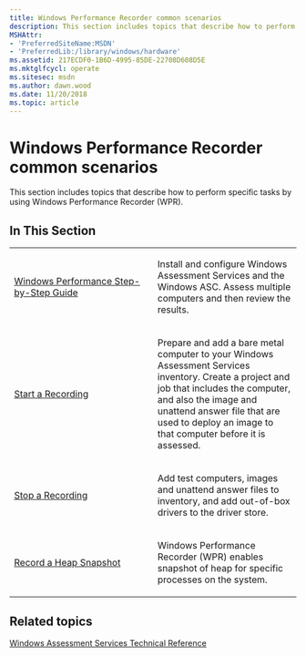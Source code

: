 ```yaml
---
title: Windows Performance Recorder common scenarios
description: This section includes topics that describe how to perform specific tasks by using Windows Performance Recorder (WPR).
MSHAttr:
- 'PreferredSiteName:MSDN'
- 'PreferredLib:/library/windows/hardware'
ms.assetid: 217ECDF0-1B6D-4995-85DE-22708D608D5E
ms.mktglfcycl: operate
ms.sitesec: msdn
ms.author: dawn.wood
ms.date: 11/20/2018
ms.topic: article
---
```


# Windows Performance Recorder common scenarios


This section includes topics that describe how to perform specific tasks by using Windows Performance Recorder (WPR).

## In This Section


<table>
<colgroup>
<col width="50%" />
<col width="50%" />
</colgroup>
<tbody>
<tr class="odd">
<td><p><a href="windows-performance-recorder-step-by-step-guide.md" data-raw-source="[Windows Performance Step-by-Step Guide](windows-performance-recorder-step-by-step-guide.md)">Windows Performance Step-by-Step Guide</a></p></td>
<td><p>Install and configure Windows Assessment Services and the Windows ASC. Assess multiple computers and then review the results.</p></td>
</tr>
<tr class="even">
<td><p><a href="start-a-recording.md" data-raw-source="[Start a Recording](start-a-recording.md)">Start a Recording</a></p></td>
<td><p>Prepare and add a bare metal computer to your Windows Assessment Services inventory. Create a project and job that includes the computer, and also the image and unattend answer file that are used to deploy an image to that computer before it is assessed.</p></td>
</tr>
<tr class="odd">
<td><p><a href="stop-a-recording.md" data-raw-source="[Stop a Recording](stop-a-recording.md)">Stop a Recording</a></p></td>
<td><p>Add test computers, images and unattend answer files to inventory, and add out-of-box drivers to the driver store.</p></td>
</tr>
<tr class="even">
<td><p><a href="record-heap-snapshot.md" data-raw-source="[Record a Heap Snapshot](record-heap-snapshot.md")>Record a Heap Snapshot</p></a></td>
<td><p>Windows Performance Recorder (WPR) enables snapshot of heap for specific processes on the system.</p></td>
</tr>
</tbody>
</table>

## Related topics

[Windows Assessment Services Technical Reference](../assessments/windows-assessment-services-technical-reference.md)

 

 







